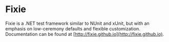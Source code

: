 # Fixie

Fixie is a .NET test framework similar to NUnit and xUnit, but with an emphasis on low-ceremony defaults and flexible customization. Documentation can be found at [http://fixie.github.io](http://fixie.github.io).
